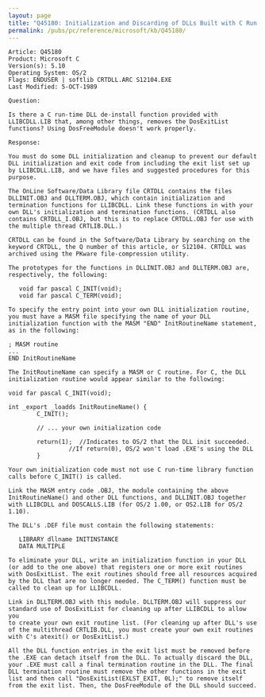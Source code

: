 ```yaml
---
layout: page
title: "Q45180: Initialization and Discarding of DLLs Built with C Run Time"
permalink: /pubs/pc/reference/microsoft/kb/Q45180/
---
```


	Article: Q45180
	Product: Microsoft C
	Version(s): 5.10
	Operating System: OS/2
	Flags: ENDUSER | softlib CRTDLL.ARC S12104.EXE
	Last Modified: 5-OCT-1989
	
	Question:
	
	Is there a C run-time DLL de-install function provided with
	LLIBCDLL.LIB that, among other things, removes the DosExitList
	functions? Using DosFreeModule doesn't work properly.
	
	Response:
	
	You must do some DLL initialization and cleanup to prevent our default
	DLL initialization and exit code from including the exit list set up
	by LLIBCDLL.LIB, and we have files and suggested procedures for this
	purpose.
	
	The OnLine Software/Data Library file CRTDLL contains the files
	DLLINIT.OBJ and DLLTERM.OBJ, which contain initialization and
	termination functions for LLIBCDLL. Link these functions in with your
	own DLL's initialization and termination functions. (CRTDLL also
	contains CRTDLL_I.OBJ, but this is to replace CRTDLL.OBJ for use with
	the multiple thread CRTLIB.DLL.)
	
	CRTDLL can be found in the Software/Data Library by searching on the
	keyword CRTDLL, the Q number of this article, or S12104. CRTDLL was
	archived using the PKware file-compression utility.
	
	The prototypes for the functions in DLLINIT.OBJ and DLLTERM.OBJ are,
	respectively, the following:
	
	   void far pascal C_INIT(void);
	   void far pascal C_TERM(void);
	
	To specify the entry point into your own DLL initialization routine,
	you must have a MASM file specifying the name of your DLL
	initialization function with the MASM "END" InitRoutineName statement,
	as in the following:
	
	; MASM routine
	...
	END InitRoutineName
	
	The InitRoutineName can specify a MASM or C routine. For C, the DLL
	initialization routine would appear similar to the following:
	
	void far pascal C_INIT(void);
	
	int _export _loadds InitRoutineName() {
	        C_INIT();
	
	        // ... your own initialization code
	
	        return(1);  //Indicates to OS/2 that the DLL init succeeded.
	                 //If return(0), OS/2 won't load .EXE's using the DLL
	        }
	
	Your own initialization code must not use C run-time library function
	calls before C_INIT() is called.
	
	Link the MASM entry code .OBJ, the module containing the above
	InitRoutineName() and other DLL functions, and DLLINIT.OBJ together
	with LLIBCDLL and DOSCALLS.LIB (for OS/2 1.00, or OS2.LIB for OS/2
	1.10).
	
	The DLL's .DEF file must contain the following statements:
	
	   LIBRARY dllname INITINSTANCE
	   DATA MULTIPLE
	
	To eliminate your DLL, write an initialization function in your DLL
	(or add to the one above) that registers one or more exit routines
	with DosExitList. The exit routines should free all resources acquired
	by the DLL that are no longer needed. The C_TERM() function must be
	called to clean up for LLIBCDLL.
	
	Link in DLLTERM.OBJ with this module. DLLTERM.OBJ will suppress our
	standard use of DosExitList for cleaning up after LLIBCDLL to allow you
	to create your own exit routine list. (For cleaning up after DLL's use
	of the multithread CRTLIB.DLL, you must create your own exit routines
	with C's atexit() or DosExitList.)
	
	All the DLL function entries in the exit list must be removed before
	the .EXE can detach itself from the DLL. To actually discard the DLL,
	your .EXE must call a final termination routine in the DLL. The final
	DLL termination routine must remove the other functions in the exit
	list and then call "DosExitList(EXLST_EXIT, 0L);" to remove itself
	from the exit list. Then, the DosFreeModule of the DLL should succeed.
